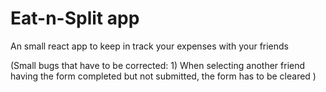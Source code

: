 # Eat-n-Split app

An small react app to keep in track your expenses with your friends

(Small bugs that have to be corrected: 1) When selecting another friend having the form completed but not submitted, the form has to be cleared
)
